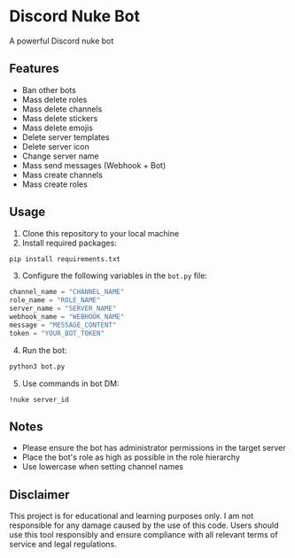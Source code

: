 # Discord Nuke Bot

A powerful Discord nuke bot

## Features

- Ban other bots
- Mass delete roles
- Mass delete channels
- Mass delete stickers
- Mass delete emojis
- Delete server templates
- Delete server icon
- Change server name
- Mass send messages (Webhook + Bot)
- Mass create channels
- Mass create roles

## Usage

1. Clone this repository to your local machine
2. Install required packages:

```bash
pip install requirements.txt
```

3. Configure the following variables in the `bot.py` file:

```python
channel_name = "CHANNEL_NAME"
role_name = "ROLE_NAME"
server_name = "SERVER_NAME"
webhook_name = "WEBHOOK_NAME"
message = "MESSAGE_CONTENT"
token = "YOUR_BOT_TOKEN"
```

4. Run the bot:

```bash
python3 bot.py
```

5. Use commands in bot DM:

```
!nuke server_id
```

## Notes

- Please ensure the bot has administrator permissions in the target server
- Place the bot's role as high as possible in the role hierarchy
- Use lowercase when setting channel names

## Disclaimer

This project is for educational and learning purposes only. I am not responsible for any damage caused by the use of this code. Users should use this tool responsibly and ensure compliance with all relevant terms of service and legal regulations.

